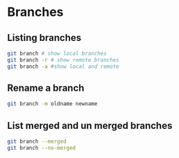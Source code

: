 Branches
===

## Listing branches

```bash
git branch # show local branches
git branch -r # show remote branches
git branch -a #show local and remote
```

## Rename a branch
```bash
git branch -m oldname newname
```

## List merged and un merged branches
```bash
git branch --merged
git branch --no-merged
```
